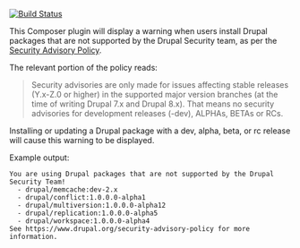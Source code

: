 [![Build Status](https://travis-ci.org/grasmash/drupal-security-warning.svg?branch=master)](https://travis-ci.org/grasmash/drupal-security-warning)

This Composer plugin will display a warning when users install Drupal packages that are not supported by the Drupal Security team, as per the [Security Advisory Policy](https://www.drupal.org/security-advisory-policy).

The relevant portion of the policy reads:
> Security advisories are only made for issues affecting stable releases (Y.x-Z.0 or higher) in the supported major version branches (at the time of writing Drupal 7.x and Drupal 8.x). That means no security advisories for development releases (-dev), ALPHAs, BETAs or RCs.

Installing or updating a Drupal package with a dev, alpha, beta, or rc release will cause this warning to be displayed.

Example output:

    You are using Drupal packages that are not supported by the Drupal Security Team!
      - drupal/memcache:dev-2.x
      - drupal/conflict:1.0.0.0-alpha1
      - drupal/multiversion:1.0.0.0-alpha12
      - drupal/replication:1.0.0.0-alpha5
      - drupal/workspace:1.0.0.0-alpha4
    See https://www.drupal.org/security-advisory-policy for more information.

